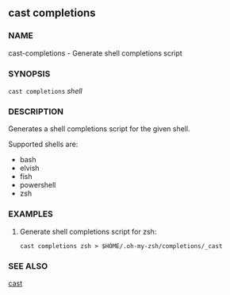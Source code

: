 ## cast completions

### NAME

cast-completions - Generate shell completions script

### SYNOPSIS

``cast completions`` *shell*

### DESCRIPTION

Generates a shell completions script for the given shell.

Supported shells are:

- bash
- elvish
- fish
- powershell
- zsh

### EXAMPLES

1. Generate shell completions script for zsh:

       cast completions zsh > $HOME/.oh-my-zsh/completions/_cast

### SEE ALSO

[cast](./cast.md)
